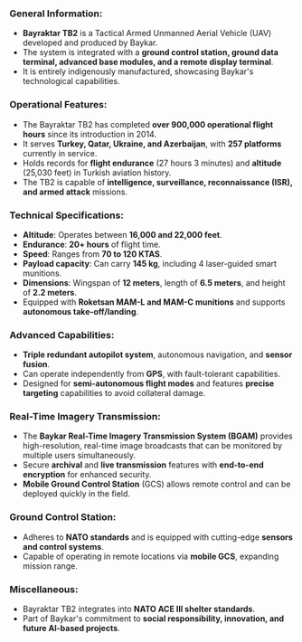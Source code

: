 

### General Information:
- **Bayraktar TB2** is a Tactical Armed Unmanned Aerial Vehicle (UAV) developed and produced by Baykar.
- The system is integrated with a **ground control station, ground data terminal, advanced base modules, and a remote display terminal**.
- It is entirely indigenously manufactured, showcasing Baykar's technological capabilities.

### Operational Features:
- The Bayraktar TB2 has completed **over 900,000 operational flight hours** since its introduction in 2014.
- It serves **Turkey, Qatar, Ukraine, and Azerbaijan**, with **257 platforms** currently in service.
- Holds records for **flight endurance** (27 hours 3 minutes) and **altitude** (25,030 feet) in Turkish aviation history.
- The TB2 is capable of **intelligence, surveillance, reconnaissance (ISR), and armed attack** missions.

### Technical Specifications:
- **Altitude**: Operates between **16,000 and 22,000 feet**.
- **Endurance**: **20+ hours** of flight time.
- **Speed**: Ranges from **70 to 120 KTAS**.
- **Payload capacity**: Can carry **145 kg**, including 4 laser-guided smart munitions.
- **Dimensions**: Wingspan of **12 meters**, length of **6.5 meters**, and height of **2.2 meters**.
- Equipped with **Roketsan MAM-L and MAM-C munitions** and supports **autonomous take-off/landing**.

### Advanced Capabilities:
- **Triple redundant autopilot system**, autonomous navigation, and **sensor fusion**.
- Can operate independently from **GPS**, with fault-tolerant capabilities.
- Designed for **semi-autonomous flight modes** and features **precise targeting** capabilities to avoid collateral damage.

### Real-Time Imagery Transmission:
- The **Baykar Real-Time Imagery Transmission System (BGAM)** provides high-resolution, real-time image broadcasts that can be monitored by multiple users simultaneously.
- Secure **archival** and **live transmission** features with **end-to-end encryption** for enhanced security.
- **Mobile Ground Control Station** (GCS) allows remote control and can be deployed quickly in the field.

### Ground Control Station:
- Adheres to **NATO standards** and is equipped with cutting-edge **sensors and control systems**.
- Capable of operating in remote locations via **mobile GCS**, expanding mission range.

### Miscellaneous:
- Bayraktar TB2 integrates into **NATO ACE III shelter standards**.
- Part of Baykar's commitment to **social responsibility, innovation, and future AI-based projects**.

